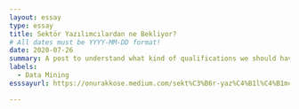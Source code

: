 ```yaml
---
layout: essay
type: essay
title: Sektör Yazılımcılardan ne Bekliyor?
# All dates must be YYYY-MM-DD format!
date: 2020-07-26
summary: A post to understand what kind of qualifications we should have 
labels:
  - Data Mining
esssayurl: https://onurakkose.medium.com/sekt%C3%B6r-yaz%C4%B1l%C4%B1mc%C4%B1lardan-ne-bekliyor-5aada1db8511

---
```

